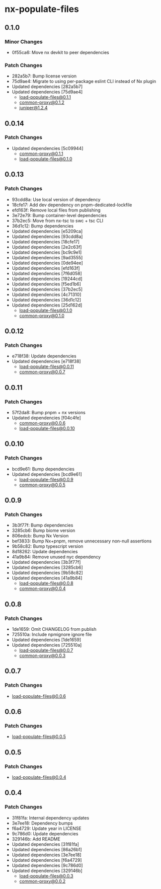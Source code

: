 # nx-populate-files

## 0.1.0

### Minor Changes

- 0f55ca6: Move nx devkit to peer dependencies

### Patch Changes

- 282a5b7: Bump license version
- 75d9ae4: Migrate to using per-package eslint CLI instead of Nx plugin
- Updated dependencies [282a5b7]
- Updated dependencies [75d9ae4]
  - load-populate-files@0.1.1
  - common-proxy@0.1.2
  - juniper@1.2.4

## 0.0.14

### Patch Changes

- Updated dependencies [5c09944]
  - common-proxy@0.1.1
  - load-populate-files@0.1.0

## 0.0.13

### Patch Changes

- 93cdd8a: Use local version of dependency
- 18cfe17: Add dev dependency on pnpm-dedicated-lockfile
- efd163f: Remove local files from publishing
- 3e72e79: Bump container-level dependencies
- 37b2ec5: Move from nx-tsc to swc + tsc CLI
- 36d1c12: Bump dependencies
- Updated dependencies [e5209ca]
- Updated dependencies [93cdd8a]
- Updated dependencies [18cfe17]
- Updated dependencies [2e2c63f]
- Updated dependencies [bc9c9e1]
- Updated dependencies [9ad3555]
- Updated dependencies [0de94ee]
- Updated dependencies [efd163f]
- Updated dependencies [7f6d058]
- Updated dependencies [19244cd]
- Updated dependencies [f5ed1b6]
- Updated dependencies [37b2ec5]
- Updated dependencies [4c71310]
- Updated dependencies [36d1c12]
- Updated dependencies [25d162d]
  - load-populate-files@0.1.0
  - common-proxy@0.1.0

## 0.0.12

### Patch Changes

- e718f38: Update dependencies
- Updated dependencies [e718f38]
  - load-populate-files@0.0.11
  - common-proxy@0.0.7

## 0.0.11

### Patch Changes

- 57f2da8: Bump pnpm + nx versions
- Updated dependencies [f04c4fe]
  - common-proxy@0.0.6
  - load-populate-files@0.0.10

## 0.0.10

### Patch Changes

- bcd9e61: Bump dependencies
- Updated dependencies [bcd9e61]
  - load-populate-files@0.0.9
  - common-proxy@0.0.5

## 0.0.9

### Patch Changes

- 3b3f77f: Bump dependencies
- 3285cb6: Bump biome version
- 806edcb: Bump Nx Version
- bef3833: Bump Nx+pnpm, remove unnecessary non-null assertions
- 9b58c82: Bump typescript version
- 8d18262: Update dependencies
- 41a9b84: Remove unused nyc dependency
- Updated dependencies [3b3f77f]
- Updated dependencies [3285cb6]
- Updated dependencies [9b58c82]
- Updated dependencies [41a9b84]
  - load-populate-files@0.0.8
  - common-proxy@0.0.4

## 0.0.8

### Patch Changes

- 1de1659: Omit CHANGELOG from publish
- 725510a: Include npmignore ignore file
- Updated dependencies [1de1659]
- Updated dependencies [725510a]
  - load-populate-files@0.0.7
  - common-proxy@0.0.3

## 0.0.7

### Patch Changes

- load-populate-files@0.0.6

## 0.0.6

### Patch Changes

- load-populate-files@0.0.5

## 0.0.5

### Patch Changes

- load-populate-files@0.0.4

## 0.0.4

### Patch Changes

- 31f81fa: Internal dependency updates
- 3e7ee18: Dependency bumps
- f6a4729: Update year in LICENSE
- 9c786d0: Update dependencies
- 329146b: Add README
- Updated dependencies [31f81fa]
- Updated dependencies [86a26b1]
- Updated dependencies [3e7ee18]
- Updated dependencies [f6a4729]
- Updated dependencies [9c786d0]
- Updated dependencies [329146b]
  - load-populate-files@0.0.3
  - common-proxy@0.0.2
